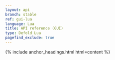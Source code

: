 ```yaml
---
layout: api
branch: stable
ref: gui-lua
language: Lua
title: API reference (GUI)
type: Defold Lua
pagefind_exclude: true
---
```

{% include anchor_headings.html html=content %}